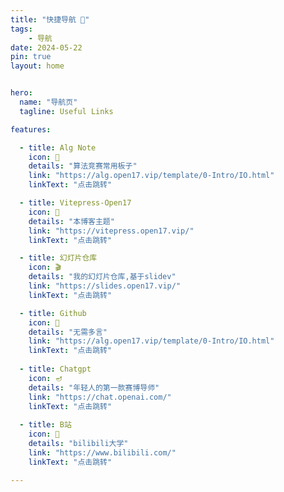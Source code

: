 ```yaml
---
title: "快捷导航 📌"
tags:
    - 导航
date: 2024-05-22
pin: true
layout: home


hero:
  name: "导航页"
  tagline: Useful Links

features:

  - title: Alg Note
    icon: 🍹
    details: "算法竞赛常用板子"
    link: "https://alg.open17.vip/template/0-Intro/IO.html"
    linkText: "点击跳转"

  - title: Vitepress-Open17
    icon: 🥑
    details: "本博客主题"
    link: "https://vitepress.open17.vip/"
    linkText: "点击跳转"

  - title: 幻灯片仓库
    icon: 🎬
    details: "我的幻灯片仓库,基于slidev"
    link: "https://slides.open17.vip/"
    linkText: "点击跳转"

  - title: Github
    icon: 🎋
    details: "无需多言"
    link: "https://alg.open17.vip/template/0-Intro/IO.html"
    linkText: "点击跳转"
  
  - title: Chatgpt
    icon: 🪔
    details: "年轻人的第一款赛博导师"
    link: "https://chat.openai.com/"
    linkText: "点击跳转"
  
  - title: B站
    icon: 🌺
    details: "bilibili大学"
    link: "https://www.bilibili.com/"
    linkText: "点击跳转"

---
```


